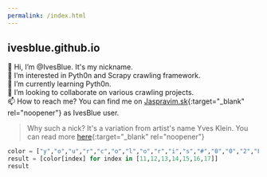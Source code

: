 ```yaml
---
permalink: /index.html
---
```


## ivesblue.github.io


👋 Hi, I’m @IvesBlue. It's my nickname.<br>
👀 I’m interested in Pyth0n and Scrapy crawling framework.<br>
🌱 I’m currently learning Pyth0n.<br>
💞️ I’m looking to collaborate on various crawling projects.<br>
📫 How to reach me? You can find me on [Jaspravim.sk](https://www.jaspravim.sk/profil/ivesblue){:target="_blank" rel="noopener"} as IvesBlue user.<br>

>Why such a nick? It's a variation from artist's name Yves Klein. You can read more [here](https://en.wikipedia.org/wiki/International_Klein_Blue){:target="_blank" rel="noopener"}


```python
color = ["y","o","u","r","c","o","l","o","r","i","s","#","0","0","2","F","A","7"]
result = [color[index] for index in [11,12,13,14,15,16,17]]
result
```
